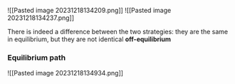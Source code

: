 ![[Pasted image 20231218134209.png]]
![[Pasted image 20231218134237.png]]

There is indeed a difference between the two strategies:
they are the same in equilibrium, but they are not identical **off-equilibrium**
### Equilibrium path
![[Pasted image 20231218134934.png]]

